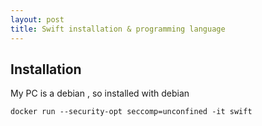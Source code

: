 ```yaml
---
layout: post
title: Swift installation & programming language
---
```


## Installation 

My PC is a debian , so installed with debian

`docker run --security-opt seccomp=unconfined -it swift`
